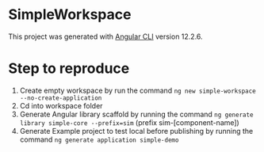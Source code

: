 # SimpleWorkspace

This project was generated with [Angular CLI](https://github.com/angular/angular-cli) version 12.2.6.

# Step to reproduce
1. Create empty workspace by run the command `ng new simple-workspace --no-create-application`
2. Cd into workspace folder
3. Generate Angular library scaffold by running the command `ng generate library simple-core --prefix=sim` (prefix sim-[component-name])
4. Generate Example project to test local before publishing by running the command `ng generate application simple-demo`
